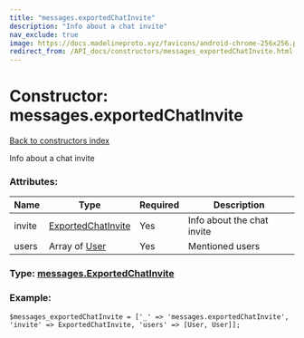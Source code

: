 ```yaml
---
title: "messages.exportedChatInvite"
description: "Info about a chat invite"
nav_exclude: true
image: https://docs.madelineproto.xyz/favicons/android-chrome-256x256.png
redirect_from: /API_docs/constructors/messages_exportedChatInvite.html
---
```

# Constructor: messages.exportedChatInvite  
[Back to constructors index](/API_docs/constructors/index.html)



Info about a chat invite

### Attributes:

| Name     |    Type       | Required | Description |
|----------|---------------|----------|-------------|
|invite|[ExportedChatInvite](/API_docs/types/ExportedChatInvite.html) | Yes|Info about the chat invite|
|users|Array of [User](/API_docs/types/User.html) | Yes|Mentioned users|



### Type: [messages.ExportedChatInvite](/API_docs/types/messages.ExportedChatInvite.html)


### Example:

```
$messages_exportedChatInvite = ['_' => 'messages.exportedChatInvite', 'invite' => ExportedChatInvite, 'users' => [User, User]];
```  
